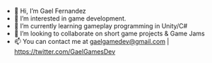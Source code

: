 - 👋 Hi, I’m Gael Fernandez
- 👀 I’m interested in game development.
- 🌱 I’m currently learning gameplay programming in Unity/C#
- 💞️ I’m looking to collaborate on short game projects & Game Jams
- 📫 You can contact me at gaelgamedev@gmail.com | https://twitter.com/GaelGamesDev

